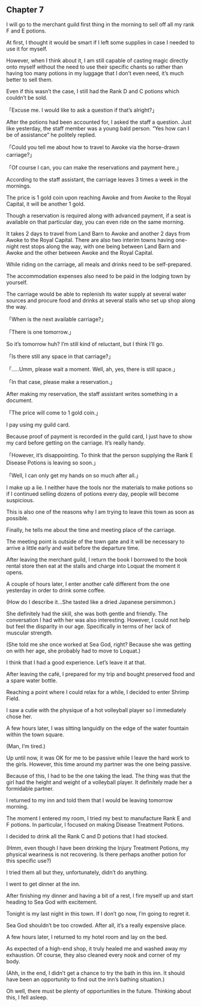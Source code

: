 ## Chapter 7

I will go to the merchant guild first thing in the morning to sell off all my rank F and E potions.

At first, I thought it would be smart if I left some supplies in case I needed to use it for myself.

However, when I think about it, I am still capable of casting magic directly onto myself without the need to use their specific chants so rather than having too many potions in my luggage that I don’t even need, it’s much better to sell them.

Even if this wasn’t the case, I still had the Rank D and C potions which couldn’t be sold.

「Excuse me. I would like to ask a question if that’s alright?」

After the potions had been accounted for, I asked the staff a question. Just like yesterday, the staff member was a young bald person. “Yes how can I be of assistance” he politely replied.

「Could you tell me about how to travel to Awoke via the horse-drawn carriage?」

「Of course I can, you can make the reservations and payment here.」

According to the staff assistant, the carriage leaves 3 times a week in the mornings.

The price is 1 gold coin upon reaching Awoke and from Awoke to the Royal Capital, it will be another 1 gold.

Though a reservation is required along with advanced payment, if a seat is available on that particular day, you can even ride on the same morning.

It takes 2 days to travel from Land Barn to Awoke and another 2 days from Awoke to the Royal Capital. There are also two interim towns having one-night rest stops along the way, with one being between Land Barn and Awoke and the other between Awoke and the Royal Capital.

While riding on the carriage, all meals and drinks need to be self-prepared.

The accommodation expenses also need to be paid in the lodging town by yourself.

The carriage would be able to replenish its water supply at several water sources and procure food and drinks at several stalls who set up shop along the way.

「When is the next available carriage?」

「There is one tomorrow.」

So it’s tomorrow huh? I’m still kind of reluctant, but I think I’ll go.

「Is there still any space in that carriage?」

「…..Umm, please wait a moment. Well, ah, yes, there is still space.」

「In that case, please make a reservation.」

After making my reservation, the staff assistant writes something in a document.

「The price will come to 1 gold coin.」

I pay using my guild card.

Because proof of payment is recorded in the guild card, I just have to show my card before getting on the carriage. It’s really handy.

「However, it’s disappointing. To think that the person supplying the Rank E Disease Potions is leaving so soon.」

「Well, I can only get my hands on so much after all.」

I make up a lie. I neither have the tools nor the materials to make potions so if I continued selling dozens of potions every day, people will become suspicious.

This is also one of the reasons why I am trying to leave this town as soon as possible.

Finally, he tells me about the time and meeting place of the carriage.

The meeting point is outside of the town gate and it will be necessary to arrive a little early and wait before the departure time.

After leaving the merchant guild, I return the book I borrowed to the book rental store then eat at the stalls and charge into Loquat the moment it opens.

A couple of hours later, I enter another café different from the one yesterday in order to drink some coffee.

(How do I describe it…She tasted like a dried Japanese persimmon.)

She definitely had the skill, she was both gentle and friendly. The conversation I had with her was also interesting. However, I could not help but feel the disparity in our age. Specifically in terms of her lack of muscular strength.

(She told me she once worked at Sea God, right? Because she was getting on with her age, she probably had to move to Loquat.)

I think that I had a good experience. Let’s leave it at that.

After leaving the café, I prepared for my trip and bought preserved food and a spare water bottle.

Reaching a point where I could relax for a while, I decided to enter Shrimp Field.

I saw a cutie with the physique of a hot volleyball player so I immediately chose her.

A few hours later, I was sitting languidly on the edge of the water fountain within the town square.

(Man, I’m tired.)

Up until now, it was OK for me to be passive while I leave the hard work to the girls. However, this time around my partner was the one being passive.

Because of this, I had to be the one taking the lead. The thing was that the girl had the height and weight of a volleyball player. It definitely made her a formidable partner.

I returned to my inn and told them that I would be leaving tomorrow morning.

The moment I entered my room, I tried my best to manufacture Rank E and F potions. In particular, I focused on making Disease Treatment Potions.

I decided to drink all the Rank C and D potions that I had stocked.

(Hmm, even though I have been drinking the Injury Treatment Potions, my physical weariness is not recovering. Is there perhaps another potion for this specific use?)

I tried them all but they, unfortunately, didn’t do anything.

I went to get dinner at the inn.

After finishing my dinner and having a bit of a rest, I fire myself up and start heading to Sea God with excitement.

Tonight is my last night in this town. If I don’t go now, I’m going to regret it.

Sea God shouldn’t be too crowded. After all, it’s a really expensive place.

A few hours later, I returned to my hotel room and lay on the bed.

As expected of a high-end shop, it truly healed me and washed away my exhaustion. Of course, they also cleaned every nook and corner of my body.

(Ahh, in the end, I didn’t get a chance to try the bath in this inn. It should have been an opportunity to find out the inn’s bathing situation.)

Oh well, there must be plenty of opportunities in the future. Thinking about this, I fell asleep.